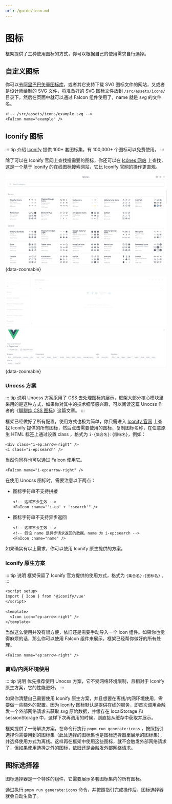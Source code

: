 ```yaml
---
url: /guide/icon.md
---
```

# 图标

框架提供了三种使用图标的方式，你可以根据自己的使用需求自行选择。

## 自定义图标

你可以去[阿里巴巴矢量图标库](https://www.iconfont.cn/)，或者其它支持下载 SVG 图标文件的网站，又或者是设计师绘制的 SVG 文件，将准备好的 SVG 图标文件放到 `/src/assets/icons/` 目录下，然后在页面中就可以通过 FaIcon 组件使用了，name 就是 svg 的文件名。

```vue
<!-- /src/assets/icons/example.svg -->
<FaIcon name="example" />
```

## Iconify 图标

::: tip 介绍
[Iconify](https://github.com/iconify/iconify) 提供 100+ 套图标集，有 100,000+ 个图标可以免费使用。
:::

除了可以在 Iconify 官网上查找搜需要的图标，你还可以在 [Icônes 网站](https://icones.js.org/) 上查找，这是一个基于 Iconify 的在线图标搜索网站，它比 Iconify 官网的操作更直观。

![](/icones1.png){data-zoomable}

![](/icones2.png){data-zoomable}

### Unocss 方案

::: tip 说明
Unocss 方案采用了 CSS 去处理图标的展示，框架大部分核心模块里采用的是这种方式，如果你对其中的技术细节感兴趣，可以阅读这篇 Unocss 作者的《[聊聊纯 CSS 图标](https://antfu.me/posts/icons-in-pure-css-zh)》这篇文章。
:::

框架已经做好了所有配置，使用方式也极为简单，你只需进入 [Iconify 官网](https://icon-sets.iconify.design/) 上查找 Iconify 提供的所有图标，然后点击需要使用的图标，复制图标名称，在任意原生 HTML 标签上通过设置 class ，格式为 `i-{集合名}:{图标名}`，例如：

```vue
<div class="i-ep:arrow-right" />
<i class="i-ep:search" />
```

当然你同样也可以通过 FaIcon 使用它。

```vue
<FaIcon name="i-ep:arrow-right" />
```

在使用 Unocss 图标时，需要注意以下两点：

* 图标字符串不支持拼接

  ```vue
  <!-- 这样不会生效 -->
  <FaIcon :name="'i-ep' + ':search'" />
  ```

* 图标字符串不支持异步返回

  ```vue
  <!-- 这样不会生效 -->
  <!-- 假设 name 是异步请求返回的数据，name 为 i-ep:search -->
  <FaIcon :name="name" />
  ```

如果确实有以上需求，你可以使用 Iconify 原生提供的方案。

### Iconify 原生方案

::: tip 说明
框架保留了 Iconify 官方提供的使用方式，格式为 `{集合名}:{图标名}` 。
:::

```vue
<script setup>
import { Icon } from '@iconify/vue'
</script>

<template>
  <Icon icon="ep:arrow-right" />
</template>
```

当然这么使用并没有很方便，依旧还是需要手动导入一个 Icon 组件。如果你也觉得麻烦的话，那么你可以使用 FaIcon 组件来展示，框架已经帮你做好的所有处理。

```vue
<FaIcon name="ep:arrow-right" />
```

### 离线/内网环境使用

::: tip 说明
优先推荐使用 Unocss 方案，它不受网络环境限制，且相对于 Iconify 原生方案，它的性能更好。
:::

如果你清楚自己需要使用 Iconify 原生方案，并且想要在离线/内网环境使用，需要做一些额外的配置。因为 Iconify 图标默认是提供在线的服务，即首次调用会触发一个外部网络请求去获取 svg 原始数据，并缓存在 localStorage 和 sessionStorage 中，这样下次再调用的时候，则直接从缓存中获取并展示。

框架提供了一份解决方案，在命令行执行 `pnpm run generate:icons` ，按照指引选择你需要用到的图标集（此处选择的图标集也是图标选择器里展示的图标集），并选择使用方式为离线。这样再在框架中使用这些图标，就不会触发外部网络请求了，但如果使用选择之外的图标，依旧还是会触发外部网络请求。

## 图标选择器&#x20;

图标选择器是一个特殊的组件，它需要展示多套图标集内的所有图标。

通过执行 `pnpm run generate:icons` 命令，并按照指引完成操作后，图标选择器就会自动生效了。
